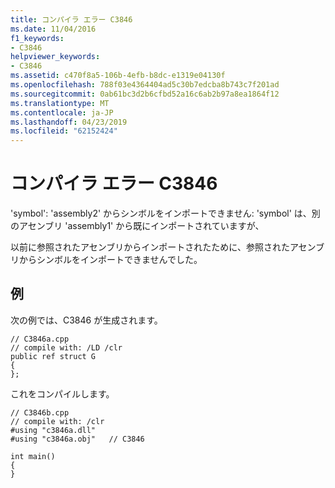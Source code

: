 ```yaml
---
title: コンパイラ エラー C3846
ms.date: 11/04/2016
f1_keywords:
- C3846
helpviewer_keywords:
- C3846
ms.assetid: c470f8a5-106b-4efb-b8dc-e1319e04130f
ms.openlocfilehash: 788f03e4364404ad5c30b7edcba8b743c7f201ad
ms.sourcegitcommit: 0ab61bc3d2b6cfbd52a16c6ab2b97a8ea1864f12
ms.translationtype: MT
ms.contentlocale: ja-JP
ms.lasthandoff: 04/23/2019
ms.locfileid: "62152424"
---
```

# <a name="compiler-error-c3846"></a>コンパイラ エラー C3846

'symbol': 'assembly2' からシンボルをインポートできません: 'symbol' は、別のアセンブリ 'assembly1' から既にインポートされていますが、

以前に参照されたアセンブリからインポートされたために、参照されたアセンブリからシンボルをインポートできませんでした。

## <a name="example"></a>例

次の例では、C3846 が生成されます。

```
// C3846a.cpp
// compile with: /LD /clr
public ref struct G
{
};
```

これをコンパイルします。

```
// C3846b.cpp
// compile with: /clr
#using "c3846a.dll"
#using "c3846a.obj"   // C3846

int main()
{
}
```

